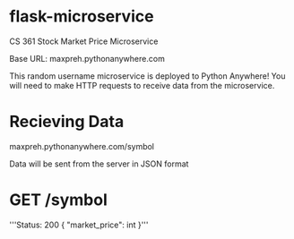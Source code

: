 # flask-microservice
CS 361 Stock Market Price Microservice

Base URL: maxpreh.pythonanywhere.com

This random username microservice is deployed to Python Anywhere! You will need to make HTTP requests to receive data from the microservice.

# Recieving Data

maxpreh.pythonanywhere.com/symbol

Data will be sent from the server in JSON format

# GET /symbol

'''Status: 200
{
    "market_price": int
}'''
